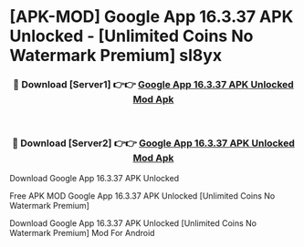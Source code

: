 # [APK-MOD] Google App 16.3.37 APK Unlocked - [Unlimited Coins No Watermark Premium] sl8yx



<div align="center">
<h3>🔴 Download [Server1] 👉👉 <a href="https://momento.my/?title=Google_App_16.3.37_APK_Unlocked">Google App 16.3.37 APK Unlocked Mod Apk</a></h3><br>

<h3>🔴 Download [Server2] 👉👉 <a href="https://momento.my/?title=Google_App_16.3.37_APK_Unlocked">Google App 16.3.37 APK Unlocked Mod Apk</a></h3>
</div>



Download Google App 16.3.37 APK Unlocked 

Free APK MOD Google App 16.3.37 APK Unlocked [Unlimited Coins No Watermark Premium]

Download Google App 16.3.37 APK Unlocked [Unlimited Coins No Watermark Premium] Mod For Android
